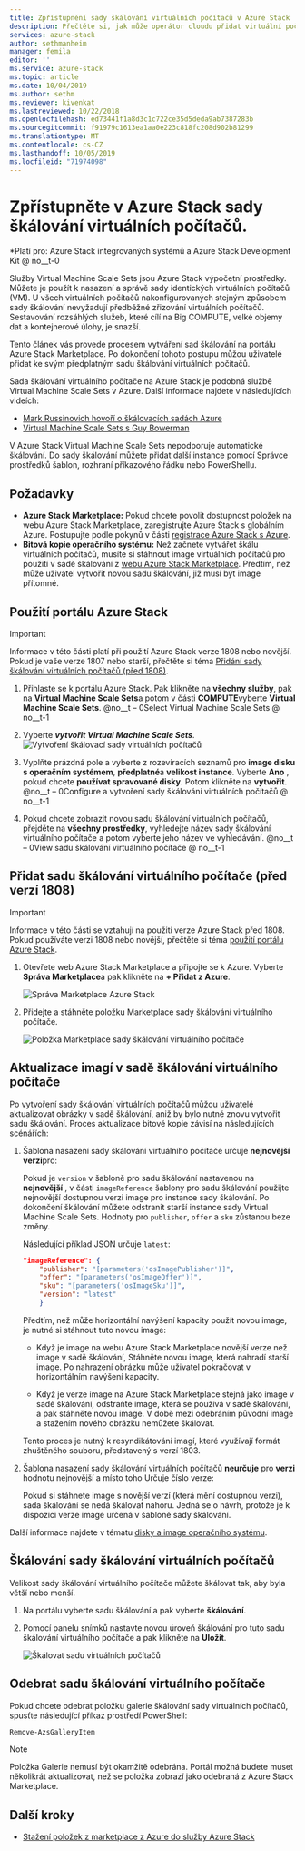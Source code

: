 ```yaml
---
title: Zpřístupnění sady škálování virtuálních počítačů v Azure Stack | Microsoft Docs
description: Přečtěte si, jak může operátor cloudu přidat virtuální počítač Scale Sets k Azure Stack Marketplace.
services: azure-stack
author: sethmanheim
manager: femila
editor: ''
ms.service: azure-stack
ms.topic: article
ms.date: 10/04/2019
ms.author: sethm
ms.reviewer: kivenkat
ms.lastreviewed: 10/22/2018
ms.openlocfilehash: ed73441f1a8d3c1c722ce35d5deda9ab7387283b
ms.sourcegitcommit: f91979c1613ea1aa0e223c818fc208d902b81299
ms.translationtype: MT
ms.contentlocale: cs-CZ
ms.lasthandoff: 10/05/2019
ms.locfileid: "71974098"
---
```

# <a name="make-virtual-machine-scale-sets-available-in-azure-stack"></a>Zpřístupněte v Azure Stack sady škálování virtuálních počítačů.

*Platí pro: Azure Stack integrovaných systémů a Azure Stack Development Kit @ no__t-0
  
Služby Virtual Machine Scale Sets jsou Azure Stack výpočetní prostředky. Můžete je použít k nasazení a správě sady identických virtuálních počítačů (VM). U všech virtuálních počítačů nakonfigurovaných stejným způsobem sady škálování nevyžadují předběžné zřizování virtuálních počítačů. Sestavování rozsáhlých služeb, které cílí na Big COMPUTE, velké objemy dat a kontejnerové úlohy, je snazší.

Tento článek vás provede procesem vytváření sad škálování na portálu Azure Stack Marketplace. Po dokončení tohoto postupu můžou uživatelé přidat ke svým předplatným sadu škálování virtuálních počítačů.

Sada škálování virtuálního počítače na Azure Stack je podobná službě Virtual Machine Scale Sets v Azure. Další informace najdete v následujících videích:

* [Mark Russinovich hovoří o škálovacích sadách Azure](https://channel9.msdn.com/Blogs/Regular-IT-Guy/Mark-Russinovich-Talks-Azure-Scale-Sets/)
* [Virtual Machine Scale Sets s Guy Bowerman](https://channel9.msdn.com/Shows/Cloud+Cover/Episode-191-Virtual-Machine-Scale-Sets-with-Guy-Bowerman)

V Azure Stack Virtual Machine Scale Sets nepodporuje automatické škálování. Do sady škálování můžete přidat další instance pomocí Správce prostředků šablon, rozhraní příkazového řádku nebo PowerShellu.

## <a name="prerequisites"></a>Požadavky

* **Azure Stack Marketplace:** Pokud chcete povolit dostupnost položek na webu Azure Stack Marketplace, zaregistrujte Azure Stack s globálním Azure. Postupujte podle pokynů v části [registrace Azure Stack s Azure](azure-stack-registration.md).
* **Bitová kopie operačního systému:** Než začnete vytvářet škálu virtuálních počítačů, musíte si stáhnout image virtuálních počítačů pro použití v sadě škálování z [webu Azure Stack Marketplace](azure-stack-download-azure-marketplace-item.md). Předtím, než může uživatel vytvořit novou sadu škálování, již musí být image přítomné.

## <a name="use-the-azure-stack-portal"></a>Použití portálu Azure Stack

>[!IMPORTANT]  
> Informace v této části platí při použití Azure Stack verze 1808 nebo novější. Pokud je vaše verze 1807 nebo starší, přečtěte si téma [Přidání sady škálování virtuálních počítačů (před 1808)](#add-the-virtual-machine-scale-set-prior-to-version-1808).

1. Přihlaste se k portálu Azure Stack. Pak klikněte na **všechny služby**, pak na **Virtual Machine Scale Sets**a potom v části **COMPUTE**vyberte **Virtual Machine Scale Sets**.
   @no__t – 0Select Virtual Machine Scale Sets @ no__t-1

2. Vyberte ***vytvořit Virtual Machine Scale Sets***.
   ![Vytvoření škálovací sady virtuálních počítačů](media/azure-stack-compute-add-scalesets/create-scale-set.png)

3. Vyplňte prázdná pole a vyberte z rozevíracích seznamů pro **image disku s operačním systémem**, **předplatné**a **velikost instance**. Vyberte **Ano** , pokud chcete **používat spravované disky**. Potom klikněte na **vytvořit**.
    @no__t – 0Configure a vytvoření sady škálování virtuálních počítačů @ no__t-1

4. Pokud chcete zobrazit novou sadu škálování virtuálních počítačů, přejděte na **všechny prostředky**, vyhledejte název sady škálování virtuálního počítače a potom vyberte jeho název ve vyhledávání.
   @no__t – 0View sadu škálování virtuálního počítače @ no__t-1

## <a name="add-the-virtual-machine-scale-set-prior-to-version-1808"></a>Přidat sadu škálování virtuálního počítače (před verzí 1808)

>[!IMPORTANT]  
> Informace v této části se vztahují na použití verze Azure Stack před 1808. Pokud používáte verzi 1808 nebo novější, přečtěte si téma [použití portálu Azure Stack](#use-the-azure-stack-portal).

1. Otevřete web Azure Stack Marketplace a připojte se k Azure. Vyberte **Správa Marketplace**a pak klikněte na **+ Přidat z Azure**.

    ![Správa Marketplace Azure Stack](media/azure-stack-compute-add-scalesets/image01.png)

2. Přidejte a stáhněte položku Marketplace sady škálování virtuálního počítače.

    ![Položka Marketplace sady škálování virtuálního počítače](media/azure-stack-compute-add-scalesets/image02.png)

## <a name="update-images-in-a-virtual-machine-scale-set"></a>Aktualizace imagí v sadě škálování virtuálního počítače

Po vytvoření sady škálování virtuálních počítačů můžou uživatelé aktualizovat obrázky v sadě škálování, aniž by bylo nutné znovu vytvořit sadu škálování. Proces aktualizace bitové kopie závisí na následujících scénářích:

1. Šablona nasazení sady škálování virtuálního počítače určuje **nejnovější** **verzi**pro:  

   Pokud je `version` v šabloně pro sadu škálování nastavenou na **nejnovější** , v části `imageReference` šablony pro sadu škálování použijte nejnovější dostupnou verzi image pro instance sady škálování. Po dokončení škálování můžete odstranit starší instance sady Virtual Machine Scale Sets. Hodnoty pro `publisher`, `offer` a `sku` zůstanou beze změny.

   Následující příklad JSON určuje `latest`:  

    ```json  
    "imageReference": {
        "publisher": "[parameters('osImagePublisher')]",
        "offer": "[parameters('osImageOffer')]",
        "sku": "[parameters('osImageSku')]",
        "version": "latest"
        }
    ```

   Předtím, než může horizontální navýšení kapacity použít novou image, je nutné si stáhnout tuto novou image:  

   * Když je image na webu Azure Stack Marketplace novější verze než image v sadě škálování, Stáhněte novou image, která nahradí starší image. Po nahrazení obrázku může uživatel pokračovat v horizontálním navýšení kapacity.

   * Když je verze image na Azure Stack Marketplace stejná jako image v sadě škálování, odstraňte image, která se používá v sadě škálování, a pak stáhněte novou image. V době mezi odebráním původní image a stažením nového obrázku nemůžete škálovat.

   Tento proces je nutný k resyndikátování imagí, které využívají formát zhuštěného souboru, představený s verzí 1803.

2. Šablona nasazení sady škálování virtuálních počítačů **neurčuje** pro **verzi** hodnotu nejnovější a místo toho Určuje číslo verze:  

    Pokud si stáhnete image s novější verzí (která mění dostupnou verzi), sada škálování se nedá škálovat nahoru. Jedná se o návrh, protože je k dispozici verze image určená v šabloně sady škálování.  

Další informace najdete v tématu [disky a image operačního systému](../user/azure-stack-compute-overview.md#operating-system-disks-and-images).  

## <a name="scale-a-virtual-machine-scale-set"></a>Škálování sady škálování virtuálních počítačů

Velikost sady škálování virtuálního počítače můžete škálovat tak, aby byla větší nebo menší.

1. Na portálu vyberte sadu škálování a pak vyberte **škálování**.

2. Pomocí panelu snímků nastavte novou úroveň škálování pro tuto sadu škálování virtuálního počítače a pak klikněte na **Uložit**.

     ![Škálovat sadu virtuálních počítačů](media/azure-stack-compute-add-scalesets/scale.png)

## <a name="remove-a-virtual-machine-scale-set"></a>Odebrat sadu škálování virtuálního počítače

Pokud chcete odebrat položku galerie škálování sady virtuálních počítačů, spusťte následující příkaz prostředí PowerShell:

```powershell  
Remove-AzsGalleryItem
```

> [!NOTE]
> Položka Galerie nemusí být okamžitě odebrána. Portál možná budete muset několikrát aktualizovat, než se položka zobrazí jako odebraná z Azure Stack Marketplace.

## <a name="next-steps"></a>Další kroky

* [Stažení položek z marketplace z Azure do služby Azure Stack](azure-stack-download-azure-marketplace-item.md)
